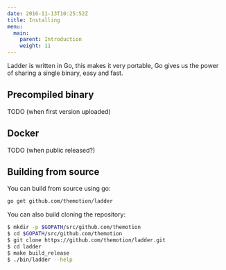 ```yaml
---
date: 2016-11-13T10:25:52Z
title: Installing
menu:
  main:
    parent: Introduction
    weight: 11
---
```


Ladder is written in Go, this makes it very portable, Go gives us the power
of sharing a single binary, easy and fast.


## Precompiled binary

TODO (when first version uploaded)

## Docker

TODO (when public released?)

## Building from source

You can build from source using go:

```bash
go get github.com/themotion/ladder
```

You can also build cloning the repository:

```bash
$ mkdir -p $GOPATH/src/github.com/themotion
$ cd $GOPATH/src/github.com/themotion
$ git clone https://github.com/themotion/ladder.git
$ cd ladder
$ make build_release
$ ./bin/ladder --help
```
